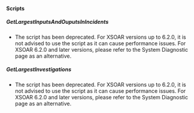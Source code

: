 
#### Scripts
##### GetLargestInputsAndOuputsInIncidents
- The script has been deprecated. For XSOAR versions up to 6.2.0, it is not advised to use the script as it can cause performance issues. For XSOAR 6.2.0 and later versions, please refer to the System Diagnostic page as an alternative.
##### GetLargestInvestigations
- The script has been deprecated. For XSOAR versions up to 6.2.0, it is not advised to use the script as it can cause performance issues. For XSOAR 6.2.0 and later versions, please refer to the System Diagnostic page as an alternative.
